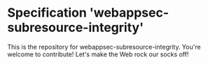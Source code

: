 
# Specification 'webappsec-subresource-integrity'

This is the repository for webappsec-subresource-integrity. You're welcome to contribute! Let's make the Web rock our socks
off!
